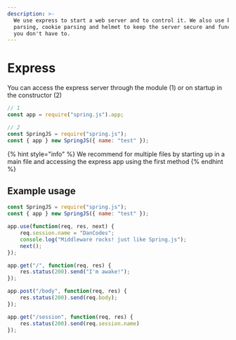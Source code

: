 ```yaml
---
description: >-
  We use express to start a web server and to control it. We also use body
  parsing, cookie parsing and helmet to keep the server secure and functional so
  you don't have to.
---
```


# Express

You can access the express server through the module \(1\) or on startup in the constructor \(2\)

```javascript
// 1
const app = require("spring.js").app;

// 2
const SpringJS = require("spring.js");
const { app } new SpringJS({ name: "test" });
```

{% hint style="info" %}
We recommend for multiple files by starting up in a main file and accessing the express app using the first method
{% endhint %}

## Example usage

```javascript
const SpringJS = require("spring.js");
const { app } new SpringJS({ name: "test" });

app.use(function(req, res, next) {
    req.session.name = "DanCodes";
    console.log("Middleware rocks! just like Spring.js");
    next();
});

app.get("/", function(req, res) {
    res.status(200).send("I'm awake!");
});

app.post("/body", function(req, res) {
    res.status(200).send(req.body);
});

app.get("/session", function(req, res) {
    res.status(200).send(req.session.name)
});
```

